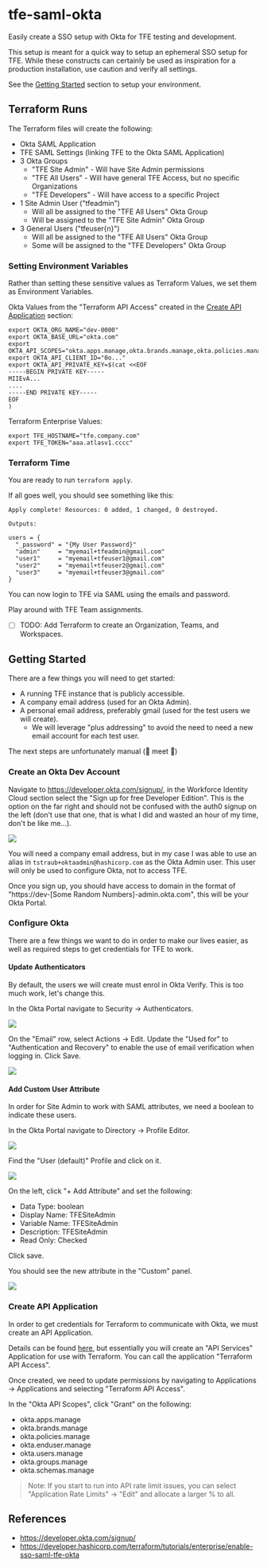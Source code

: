 # tfe-saml-okta

Easily create a SSO setup with Okta for TFE testing and development.

This setup is meant for a quick way to setup an ephemeral SSO setup for TFE. While these constructs can certainly be used as inspiration for a production installation, use caution and verify all settings.

See the [Getting Started](#getting-started) section to setup your environment.

## Terraform Runs

The Terraform files will create the following:

* Okta SAML Application
* TFE SAML Settings (linking TFE to the Okta SAML Application)
* 3 Okta Groups
  * "TFE Site Admin" - Will have Site Admin permissions
  * "TFE All Users" - Will have general TFE Access, but no specific Organizations
  * "TFE Developers" - Will have access to a specific Project
* 1 Site Admin User ("tfeadmin")
  * Will all be assigned to the "TFE All Users" Okta Group
  * Will be assigned to the "TFE Site Admin" Okta Group
* 3 General Users ("tfeuser{n}")
  * Will all be assigned to the "TFE All Users" Okta Group
  * Some will be assigned to the "TFE Developers" Okta Group

### Setting Environment Variables

Rather than setting these sensitive values as Terraform Values, we set them as Environment Variables.

Okta Values from the "Terraform API Access" created in the [Create API Application](#create-api-application) section:
```
export OKTA_ORG_NAME="dev-0000"
export OKTA_BASE_URL="okta.com"
export OKTA_API_SCOPES="okta.apps.manage,okta.brands.manage,okta.policies.manage,okta.enduser.manage,okta.users.manage,okta.groups.manage,okta.schemas.manage"
export OKTA_API_CLIENT_ID="0o..."
export OKTA_API_PRIVATE_KEY=$(cat <<EOF
-----BEGIN PRIVATE KEY-----
MIIEvA...
....
-----END PRIVATE KEY-----
EOF
)
```

Terraform Enterprise Values:

```
export TFE_HOSTNAME="tfe.company.com"
export TFE_TOKEN="aaa.atlasv1.cccc"
```

### Terraform Time

You are ready to run `terraform apply`.

If all goes well, you should see something like this:

```
Apply complete! Resources: 0 added, 1 changed, 0 destroyed.

Outputs:

users = {
  "_password" = "{My User Password}"
  "admin"     = "myemail+tfeadmin@gmail.com"
  "user1"     = "myemail+tfeuser1@gmail.com"
  "user2"     = "myemail+tfeuser2@gmail.com"
  "user3"     = "myemail+tfeuser3@gmail.com"
}
```

You can now login to TFE via SAML using the emails and password.

Play around with TFE Team assignments.

- [ ] TODO: Add Terraform to create an Organization, Teams, and Workspaces.

## Getting Started

There are a few things you will need to get started:

- A running TFE instance that is publicly accessible.
- A company email address (used for an Okta Admin).
- A personal email address, preferably gmail (used for the test users we will create).
  - We will leverage "plus addressing" to avoid the need to need a new email account for each test user.

The next steps are unfortunately manual (:chicken: meet :egg:)

### Create an Okta Dev Account

Navigate to https://developer.okta.com/signup/, in the Workforce Identity Cloud section select the "Sign up for free Developer Edition". This is the option on the far right and should not be confused with the auth0 signup on the left (don't use that one, that is what I did and wasted an hour of my time, don't be like me...).

![](images/signup-developer-edition.png)

You will need a company email address, but in my case I was able to use an alias in `tstraub+oktaadmin@hashicorp.com` as the Okta Admin user. This user will only be used to configure Okta, not to access TFE.

Once you sign up, you should have access to domain in the format of "https://dev-[Some Random Numbers]-admin.okta.com", this will be your Okta Portal.

### Configure Okta

There are a few things we want to do in order to make our lives easier, as well as required steps to get credentials for TFE to work.

#### Update Authenticators

By default, the users we will create must enrol in Okta Verify. This is too much work, let's change this.

In the Okta Portal navigate to Security -> Authenticators.

![](images/okta-authenticators.png)

On the "Email" row, select Actions -> Edit.
Update the "Used for" to "Authentication and Recovery" to enable the use of email verification when logging in.
Click Save.

![](images/okta-authenticator-email.png)

#### Add Custom User Attribute

In order for Site Admin to work with SAML attributes, we need a boolean to indicate these users.

In the Okta Portal navigate to Directory -> Profile Editor.

![](images/okta-profile-editor.png)

Find the "User (default)" Profile and click on it.

![](images/okta-profile-editor-user.png)

On the left, click "+ Add Attribute" and set the following:

* Data Type: boolean
* Display Name: TFESiteAdmin
* Variable Name: TFESiteAdmin
* Description: TFESiteAdmin
* Read Only: Checked

Click save.

You should see the new attribute in the "Custom" panel.

![](images/okta-profile-custom-attribute.png)

### Create API Application

In order to get credentials for Terraform to communicate with Okta, we must create an API Application.

Details can be found [here](https://developer.okta.com/docs/guides/terraform-enable-org-access/main/), but essentially you will create an "API Services" Application for use with Terraform. You can call the application "Terraform API Access".

Once created, we need to update permissions by navigating to Applications -> Applications and selecting "Terraform API Access". 

In the "Okta API Scopes", click "Grant" on the following:

* okta.apps.manage
* okta.brands.manage
* okta.policies.manage
* okta.enduser.manage
* okta.users.manage
* okta.groups.manage
* okta.schemas.manage

> Note: If you start to run into API rate limit issues, you can select "Application Rate Limits" -> "Edit" and allocate a larger % to all.

## References

- https://developer.okta.com/signup/
- https://developer.hashicorp.com/terraform/tutorials/enterprise/enable-sso-saml-tfe-okta
